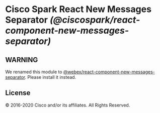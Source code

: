 # Cisco Spark React New Messages Separator _(@ciscospark/react-component-new-messages-separator)_

## WARNING

We renamed this module to [@webex/react-component-new-messages-separator](https://www.npmjs.com/package/@webex/react-component-new-messages-separator). Please install it instead.

## License

© 2016-2020 Cisco and/or its affiliates. All Rights Reserved.
